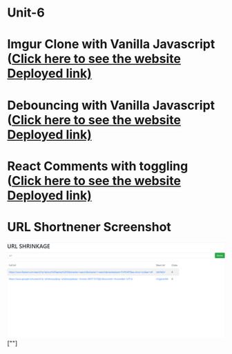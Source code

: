 # Unit-6
# Imgur Clone with Vanilla Javascript ([Click here to see the website Deployed link)](https://preeminent-dusk-6c6147.netlify.app/)

# Debouncing with Vanilla Javascript ([Click here to see the website Deployed link)](https://dainty-baklava-1e4e3a.netlify.app/)

# React Comments with toggling ([Click here to see the website Deployed link)](https://fastidious-fox-5bb9bf.netlify.app/)

# URL Shortnener Screenshot
![](https://github.com/tarun10001/Unit-6/blob/main/1July%20URL%20Shortener/urlshort.png?raw=true)
[""]
